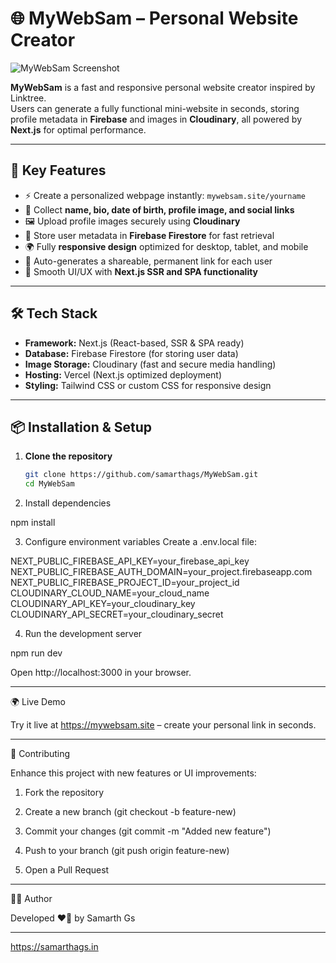 # 🌐 MyWebSam – Personal Website Creator

![MyWebSam Screenshot](https://res.cloudinary.com/dw1qrki2c/image/upload/v1758904896/mhvyj2bfimktybvlvb22.jpg)

**MyWebSam** is a fast and responsive personal website creator inspired by Linktree.  
Users can generate a fully functional mini-website in seconds, storing profile metadata in **Firebase** and images in **Cloudinary**, all powered by **Next.js** for optimal performance.

---

## 🌟 Key Features
- ⚡ Create a personalized webpage instantly: `mywebsam.site/yourname`  
- 📝 Collect **name, bio, date of birth, profile image, and social links**  
- 🖼️ Upload profile images securely using **Cloudinary**  
- 💾 Store user metadata in **Firebase Firestore** for fast retrieval  
- 🌍 Fully **responsive design** optimized for desktop, tablet, and mobile  
- 🔗 Auto-generates a shareable, permanent link for each user  
- 🎨 Smooth UI/UX with **Next.js SSR and SPA functionality**  

---

## 🛠️ Tech Stack
- **Framework:** Next.js (React-based, SSR & SPA ready)  
- **Database:** Firebase Firestore (for storing user data)  
- **Image Storage:** Cloudinary (fast and secure media handling)  
- **Hosting:** Vercel (Next.js optimized deployment)  
- **Styling:** Tailwind CSS or custom CSS for responsive design  

---

## 📦 Installation & Setup

1. **Clone the repository**
   ```bash
   git clone https://github.com/samarthags/MyWebSam.git
   cd MyWebSam

2. Install dependencies

npm install


3. Configure environment variables Create a .env.local file:

NEXT_PUBLIC_FIREBASE_API_KEY=your_firebase_api_key
NEXT_PUBLIC_FIREBASE_AUTH_DOMAIN=your_project.firebaseapp.com
NEXT_PUBLIC_FIREBASE_PROJECT_ID=your_project_id
CLOUDINARY_CLOUD_NAME=your_cloud_name
CLOUDINARY_API_KEY=your_cloudinary_key
CLOUDINARY_API_SECRET=your_cloudinary_secret


4. Run the development server

npm run dev

Open http://localhost:3000 in your browser.




---

🌍 Live Demo

Try it live at https://mywebsam.site – create your personal link in seconds.


---

🤝 Contributing

Enhance this project with new features or UI improvements:

1. Fork the repository


2. Create a new branch (git checkout -b feature-new)


3. Commit your changes (git commit -m "Added new feature")


4. Push to your branch (git push origin feature-new)


5. Open a Pull Request




---

👨‍💻 Author

Developed ❤️‍🔥 by Samarth Gs


---

https://samarthags.in


